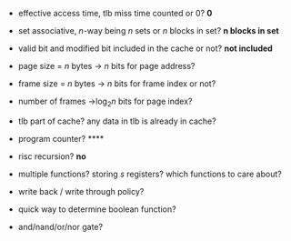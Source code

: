 - effective access time, tlb miss time counted or 0? **0**
- set associative, $n$-way being $n$ sets or $n$ blocks in set? **n blocks in set**
- valid bit and modified bit included in the cache or not? **not included**

- page size = $n$ bytes -> $n$ bits for page address?
- frame size = $n$ bytes -> $n$ bits for frame index or not?
- number of frames ->$\log_2{n}$ bits for page index?
- tlb part of cache? any data in tlb is already in cache?

- program counter? ****
- risc recursion? **no**
- multiple functions? storing $s$ registers? which functions to care about?

- write back / write through policy?
- quick way to determine boolean function?
- and/nand/or/nor gate?
